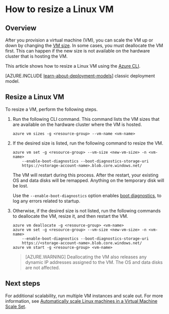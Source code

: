 <properties
   pageTitle="How to resize a Linux VM | Microsoft Azure"
   description="How to scale up or scale down a Linux virtual machine, by changing the VM size."
   services="virtual-machines-linux"
   documentationCenter="na"
   authors="mikewasson"
   manager="timlt"
   editor=""
   tags=""/>

<tags
   ms.service="virtual-machines-linux"
   ms.devlang="na"
   ms.topic="article"
   ms.tgt_pltfrm="na"
   ms.workload="infrastructure-services"
   ms.date="05/16/2016"
   ms.author="mikewasson"/>


# How to resize a Linux VM

## Overview 

After you provision a virtual machine (VM), you can scale the VM up or down by changing the [VM size][vm-sizes]. In some cases, you must deallocate the VM first. This can happen if the new size is not available on the hardware cluster that is hosting the VM.

This article shows how to resize a Linux VM using the [Azure CLI][azure-cli].

[AZURE.INCLUDE [learn-about-deployment-models](../../includes/learn-about-deployment-models-rm-include.md)] classic deployment model.


## Resize a Linux VM 

To resize a VM, perform the following steps.

1. Run the following CLI command. This command lists the VM sizes that are available on the hardware cluster where the VM is hosted.

    ```
    azure vm sizes -g <resource-group> --vm-name <vm-name>
    ```

2. If the desired size is listed, run the following command to resize the VM.

    ```
    azure vm set -g <resource-group> --vm-size <new-vm-size> -n <vm-name>  
        --enable-boot-diagnostics --boot-diagnostics-storage-uri
        https://<storage-account-name>.blob.core.windows.net/ 
    ```

    The VM will restart during this process. After the restart, your existing OS and data disks will be remapped. Anything on the temporary disk will be lost.

    Use the `--enable-boot-diagnostics` option enables [boot diagnostics][boot-diagnostics], to log any errors related to startup.

3. Otherwise, if the desired size is not listed, run the following commands to deallocate the VM, resize it, and then restart the VM.

    ```
    azure vm deallocate -g <resource-group> <vm-name>
    azure vm set -g <resource-group> --vm-size <new-vm-size> -n <vm-name>  
        --enable-boot-diagnostics --boot-diagnostics-storage-uri
        https://<storage-account-name>.blob.core.windows.net/ 
    azure vm start -g <resource-group> <vm-name>
    ```

   > [AZURE.WARNING] Deallocating the VM also releases any dynamic IP addresses assigned to the VM. The OS and data disks are not affected.
   
## Next steps

For additional scalability, run multiple VM instances and scale out. For more information, see [Automatically scale Linux machines in a Virtual Machine Scale Set][scale-set]. 

<!-- links -->
   
[azure-cli]: ../xplat-cli-install.md
[boot-diagnostics]: https://azure.microsoft.com/en-us/blog/boot-diagnostics-for-virtual-machines-v2/
[scale-set]: ../virtual-machine-scale-sets/virtual-machine-scale-sets-linux-autoscale.md 
[vm-sizes]: virtual-machines-linux-sizes.md